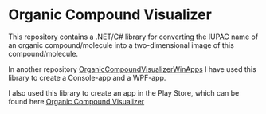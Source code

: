 # Organic Compound Visualizer

This repository contains a .NET/C# library for converting the IUPAC name of an organic compound/molecule into a two-dimensional
image of this compound/molecule. 

In another repository [OrganicCompoundVisualizerWinApps](https://github.com/thieupepijn/OrganicCompoundVisualizerWinApps) I have used 
this library to create a Console-app and a WPF-app. 

I also used this library to create an app in the Play Store, which can be found here [Organic Compound Visualizer](https://play.google.com/store/apps/details?id=com.thieupepijn.organiccompoundvisualizer&hl=en)




